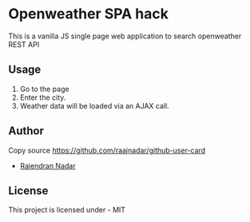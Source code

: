 # Openweather SPA hack

This is a vanilla JS single page web application to search openweather REST API 

## Usage
1. Go to the page
2. Enter the city.
3. Weather data will be loaded via an AJAX call.


## Author
Copy source  https://github.com/raajnadar/github-user-card
 - [Rajendran Nadar](https://raajnadar.in)

## License

This project is licensed under - MIT
